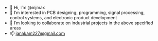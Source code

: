 - 👋 Hi, I’m @mjmax
- 👀 I’m interested in PCB designing, programming, signal processing, control systems, and electronic product development
- 💞️ I’m looking to collaborate on industrial projects in the above specified areas
- 📫 janakam227@gmail.com

<!---
mjmax/mjmax is a ✨ special ✨ repository because its `README.md` (this file) appears on your GitHub profile.
You can click the Preview link to take a look at your changes.
--->

